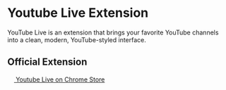 # Youtube Live Extension

YouTube Live is an extension that brings your favorite YouTube channels into a clean, modern, YouTube-styled interface.

## Official Extension

[<img src="https://fonts.gstatic.com/s/i/productlogos/chrome_store/v7/192px.svg" width="15"/> Youtube Live on Chrome Store](https://chrome.google.com/webstore/detail/youtube-live/emmdnfhlabapoeelnkhkekohllbncdfk)
